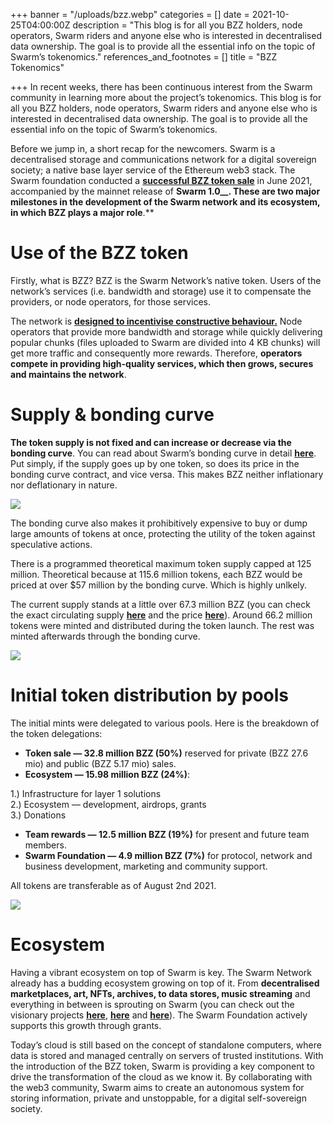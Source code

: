 +++
banner = "/uploads/bzz.webp"
categories = []
date = 2021-10-25T04:00:00Z
description = "This blog is for all you BZZ holders, node operators, Swarm riders and anyone else who is interested in decentralised data ownership. The goal is to provide all the essential info on the topic of Swarm’s tokenomics."
references_and_footnotes = []
title = "BZZ Tokenomics"

+++
In recent weeks, there has been continuous interest from the Swarm community in learning more about the project’s tokenomics. This blog is for all you BZZ holders, node operators, Swarm riders and anyone else who is interested in decentralised data ownership. The goal is to provide all the essential info on the topic of Swarm’s tokenomics.

Before we jump in, a short recap for the newcomers. Swarm is a decentralised storage and communications network for a digital sovereign society; a native base layer service of the Ethereum web3 stack. The Swarm foundation conducted a [**successful BZZ token sale**](https://coinlist.co/swarm) in June 2021, accompanied by the mainnet release of **Swarm 1.0__. These are two major milestones in the development of the Swarm network and its ecosystem, in which BZZ plays a major role**.**

# Use of the BZZ token

Firstly, what is BZZ? BZZ is the Swarm Network’s native token. Users of the network’s services (i.e. bandwidth and storage) use it to compensate the providers, or node operators, for those services.

The network is [**designed to incentivise constructive behaviour.**](https://medium.com/ethereum-swarm/the-a-b-c-of-the-swarm-incentives-c53525fb55d5) Node operators that provide more bandwidth and storage while quickly delivering popular chunks (files uploaded to Swarm are divided into 4 KB chunks) will get more traffic and consequently more rewards. Therefore, **operators compete in providing high-quality services, which then grows, secures and maintains the network**.

# Supply & bonding curve

**The token supply is not fixed and can increase or decrease via the bonding curve**. You can read about Swarm’s bonding curve in detail [**here**](https://medium.com/ethereum-swarm/swarm-and-its-bzzaar-bonding-curve-ac2fa9889914). Put simply, if the supply goes up by one token, so does its price in the bonding curve contract, and vice versa. This makes BZZ neither inflationary nor deflationary in nature.

![](/uploads/1-8.webp)

The bonding curve also makes it prohibitively expensive to buy or dump large amounts of tokens at once, protecting the utility of the token against speculative actions.

There is a programmed theoretical maximum token supply capped at 125 million. Theoretical because at 115.6 million tokens, each BZZ would be priced at over $57 million by the bonding curve. Which is highly unlkely.

The current supply stands at a little over 67.3 million BZZ (you can check the exact circulating supply [**here**](https://tokenservice.ethswarm.org/circulating_supply) and the price [**here**](https://tokenservice.ethswarm.org/token_price)). Around 66.2 million tokens were minted and distributed during the token launch. The rest was minted afterwards through the bonding curve.

![](/uploads/2-3.webp)

# Initial token distribution by pools

The initial mints were delegated to various pools. Here is the breakdown of the token delegations:

* **Token sale — 32.8 million BZZ (50%)** reserved for private (BZZ 27.6 mio) and public (BZZ 5.17 mio) sales.
* **Ecosystem — 15.98 million BZZ (24%)**:

1\.) Infrastructure for layer 1 solutions  
2\.) Ecosystem — development, airdrops, grants  
3\.) Donations

* **Team rewards — 12.5 million BZZ (19%)** for present and future team members.
* **Swarm Foundation — 4.9 million BZZ (7%)** for protocol, network and business development, marketing and community support.

All tokens are transferable as of August 2nd 2021.

![](/uploads/3-2.webp)

# Ecosystem

Having a vibrant ecosystem on top of Swarm is key. The Swarm Network already has a budding ecosystem growing on top of it. From **decentralised marketplaces, art, NFTs, archives, to data stores, music streaming** and everything in between is sprouting on Swarm (you can check out the visionary projects [**here**](https://medium.com/ethereum-swarm/live-long-and-prosper-announcing-the-third-round-of-swarm-grant-recipients-20332fc364a9), [**here**](https://medium.com/ethereum-swarm/the-final-countdown-announcing-the-4th-round-of-swarm-grant-recipients-5a973a82b17a) and [**here**](https://www.ethswarm.org/ecosystem.html)). The Swarm Foundation actively supports this growth through grants.

Today’s cloud is still based on the concept of standalone computers, where data is stored and managed centrally on servers of trusted institutions. With the introduction of the BZZ token, Swarm is providing a key component to drive the transformation of the cloud as we know it. By collaborating with the web3 community, Swarm aims to create an autonomous system for storing information, private and unstoppable, for a digital self-sovereign society.